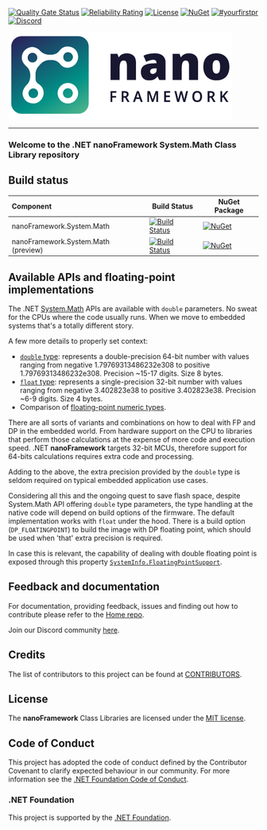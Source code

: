 [![Quality Gate Status](https://sonarcloud.io/api/project_badges/measure?project=nanoframework_lib-nanoFramework.System.Math&metric=alert_status)](https://sonarcloud.io/dashboard?id=nanoframework_lib-nanoFramework.System.Math) [![Reliability Rating](https://sonarcloud.io/api/project_badges/measure?project=nanoframework_lib-nanoFramework.System.Math&metric=reliability_rating)](https://sonarcloud.io/dashboard?id=nanoframework_lib-nanoFramework.System.Math) [![License](https://img.shields.io/badge/License-MIT-blue.svg)](LICENSE) [![NuGet](https://img.shields.io/nuget/dt/nanoFramework.System.Math.svg?label=NuGet&style=flat&logo=nuget)](https://www.nuget.org/packages/nanoFramework.System.Math/) [![#yourfirstpr](https://img.shields.io/badge/first--timers--only-friendly-blue.svg)](https://github.com/nanoframework/Home/blob/main/CONTRIBUTING.md) [![Discord](https://img.shields.io/discord/478725473862549535.svg?logo=discord&logoColor=white&label=Discord&color=7289DA)](https://discord.gg/gCyBu8T)

![nanoFramework logo](https://github.com/nanoframework/Home/blob/main/resources/logo/nanoFramework-repo-logo.png)

-----

### Welcome to the .NET **nanoFramework** System.Math Class Library repository

## Build status

| Component | Build Status | NuGet Package |
|:-|---|---|
| nanoFramework.System.Math | [![Build Status](https://dev.azure.com/nanoframework/System.Math/_apis/build/status/System.Math?repoName=nanoframework%2FSystem.Math&branchName=main)](https://dev.azure.com/nanoframework/System.Math/_build/latest?definitionId=10&repoName=nanoframework%2FSystem.Math&branchName=main) | [![NuGet](https://img.shields.io/nuget/v/nanoFramework.System.Math.svg?label=NuGet&style=flat&logo=nuget)](https://www.nuget.org/packages/nanoFramework.System.Math/) |
| nanoFramework.System.Math (preview) | [![Build Status](https://dev.azure.com/nanoframework/System.Math/_apis/build/status/System.Math?repoName=nanoframework%2FSystem.Math&branchName=develop)](https://dev.azure.com/nanoframework/System.Math/_build/latest?definitionId=10&repoName=nanoframework%2FSystem.Math&branchName=develop) | [![NuGet](https://img.shields.io/nuget/vpre/nanoFramework.System.Math.svg?label=NuGet&style=flat&logo=nuget)](https://www.nuget.org/packages/nanoFramework.System.Math/) |

## Available APIs and floating-point implementations

The .NET [System.Math](https://docs.microsoft.com/en-us/dotnet/api/system.math) APIs are available with `double` parameters. No sweat for the CPUs where the code usually runs.
When we move to embedded systems that's a totally different story.

A few more details to properly set context:

- [`double` type](https://docs.microsoft.com/en-us/dotnet/api/system.double): represents a double-precision 64-bit number with values ranging from negative 1.79769313486232e308 to positive 1.79769313486232e308. Precision ~15-17 digits. Size 8 bytes.
- [`float` type](https://docs.microsoft.com/en-us/dotnet/api/system.single): represents a single-precision 32-bit number with values ranging from negative 3.402823e38 to positive 3.402823e38. Precision ~6-9 digits. Size 4 bytes.
- Comparison of [floating-point numeric types](https://docs.microsoft.com/en-us/dotnet/csharp/language-reference/builtin-types/floating-point-numeric-types).

There are all sorts of variants and combinations on how to deal with FP and DP in the embedded world. From hardware support on the CPU to libraries that perform those calculations at the expense of more code and execution speed. .NET **nanoFramework** targets 32-bit MCUs, therefore support for 64-bits calculations requires extra code and processing.

Adding to the above, the extra precision provided by the `double` type is seldom required on typical embedded application use cases.

Considering all this and the ongoing quest to save flash space, despite System.Math API offering `double` type parameters, the type handling at the native code will depend on build options of the firmware. The default implementation works with `float` under the hood. There is a build option (`DP_FLOATINGPOINT`) to build the image with DP floating point, which should be used when 'that' extra precision is required.

In case this is relevant, the capability of dealing with double floating point is exposed through this property [`SystemInfo.FloatingPointSupport`](https://docs.nanoframework.net/api/nanoFramework.Runtime.Native.SystemInfo.html#nanoFramework_Runtime_Native_SystemInfo_FloatingPointSupport).

## Feedback and documentation

For documentation, providing feedback, issues and finding out how to contribute please refer to the [Home repo](https://github.com/nanoframework/Home).

Join our Discord community [here](https://discord.gg/gCyBu8T).

## Credits

The list of contributors to this project can be found at [CONTRIBUTORS](https://github.com/nanoframework/Home/blob/main/CONTRIBUTORS.md).

## License

The **nanoFramework** Class Libraries are licensed under the [MIT license](LICENSE.md).

## Code of Conduct

This project has adopted the code of conduct defined by the Contributor Covenant to clarify expected behaviour in our community.
For more information see the [.NET Foundation Code of Conduct](https://dotnetfoundation.org/code-of-conduct).

### .NET Foundation

This project is supported by the [.NET Foundation](https://dotnetfoundation.org).
